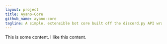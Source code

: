 ```yaml
---
layout: project
title: Ayano-Core
github_name: ayano-core
tagline: A simple, extensible bot core built off the discord.py API wrapper.
---
```


This is some content. I like this content.